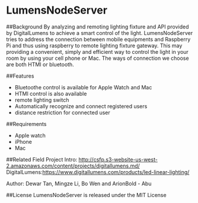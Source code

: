 # LumensNodeServer

##Background
By analyzing and remoting lighting fixture and API provided by DigitalLumens to achieve a smart control of the light. LumensNodeServer
tries to address the connection between mobile equipments and Raspberry Pi and thus using raspberry to remote lighting fixture gateway.
This may providing a convenient, simply and efficient way to control the light in your room by using your cell phone or Mac. The ways of 
connection we choose are both HTMI or bluetooth. 

##Features
- Bluetoothe control is available for Apple Watch and Mac
- HTMI control is also available 
- remote lighting switch
- Automatically recognize and connect registered users
- distance restriction for connected user 

##Requirements
- Apple watch 
- iPhone
- Mac

##Related
Field Project Intro: http://csfp.s3-website-us-west-2.amazonaws.com/content/projects/digitallumens.md/
DigitalLumens:https://www.digitallumens.com/products/led-linear-lighting/

Author: Dewar Tan, Mingze Li, Bo Wen and ArionBold - Abu

##License
LumensNodeServer is released under the MIT License
